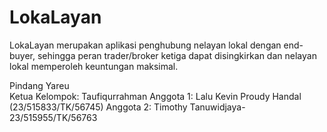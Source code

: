 # LokaLayan
LokaLayan merupakan aplikasi penghubung nelayan lokal dengan end-buyer, sehingga peran trader/broker ketiga dapat disingkirkan dan nelayan lokal memperoleh keuntungan maksimal.

Pindang Yareu  
Ketua Kelompok: Taufiqurrahman 
Anggota 1: Lalu Kevin Proudy Handal (23/515833/TK/56745)
Anggota 2: Timothy Tanuwidjaya-23/515955/TK/56763

